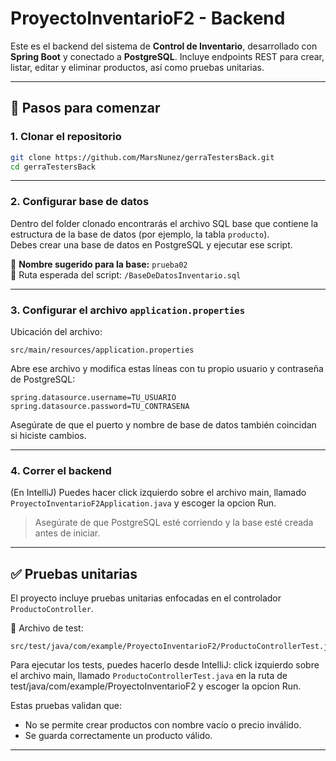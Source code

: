 # ProyectoInventarioF2 - Backend

Este es el backend del sistema de **Control de Inventario**, desarrollado con **Spring Boot** y conectado a **PostgreSQL**. Incluye endpoints REST para crear, listar, editar y eliminar productos, así como pruebas unitarias.

---

## 🚀 Pasos para comenzar

### 1. Clonar el repositorio

```bash
git clone https://github.com/MarsNunez/gerraTestersBack.git
cd gerraTestersBack
```

---

### 2. Configurar base de datos

Dentro del folder clonado encontrarás el archivo SQL base que contiene la estructura de la base de datos (por ejemplo, la tabla `producto`).  
Debes crear una base de datos en PostgreSQL y ejecutar ese script.

📌 **Nombre sugerido para la base:** `prueba02`  
📂 Ruta esperada del script: `/BaseDeDatosInventario.sql`

---

### 3. Configurar el archivo `application.properties`

Ubicación del archivo:
```
src/main/resources/application.properties
```

Abre ese archivo y modifica estas líneas con tu propio usuario y contraseña de PostgreSQL:

```properties
spring.datasource.username=TU_USUARIO
spring.datasource.password=TU_CONTRASENA
```

Asegúrate de que el puerto y nombre de base de datos también coincidan si hiciste cambios.

---

### 4. Correr el backend
(En IntelliJ) Puedes hacer click izquierdo sobre el archivo main, llamado `ProyectoInventarioF2Application.java` y escoger la opcion Run.

> Asegúrate de que PostgreSQL esté corriendo y la base esté creada antes de iniciar.

---

## ✅ Pruebas unitarias

El proyecto incluye pruebas unitarias enfocadas en el controlador `ProductoController`.

📄 Archivo de test:
```
src/test/java/com/example/ProyectoInventarioF2/ProductoControllerTest.java
```

Para ejecutar los tests, puedes hacerlo desde IntelliJ: click izquierdo sobre el archivo main, llamado `ProductoControllerTest.java` en la ruta de test/java/com/example/ProyectoInventarioF2 y escoger la opcion Run.

Estas pruebas validan que:
- No se permite crear productos con nombre vacío o precio inválido.
- Se guarda correctamente un producto válido.

---
